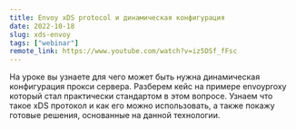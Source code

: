 ```yaml
---
title: Envoy xDS protocol и динамическая конфигурация
date: 2022-10-18
slug: xds-envoy
tags: ["webinar"]
remote_link: https://www.youtube.com/watch?v=iz5DSf_fFsc
---
```


На уроке вы узнаете для чего может быть нужна динамическая конфигурация прокси сервера. Разберем кейс на примере envoyproxy который стал практически стандартом в этом вопросе. Узнаем что такое xDS протокол и как его можно использовать, а также покажу готовые решения, основанные на данной технологии.
